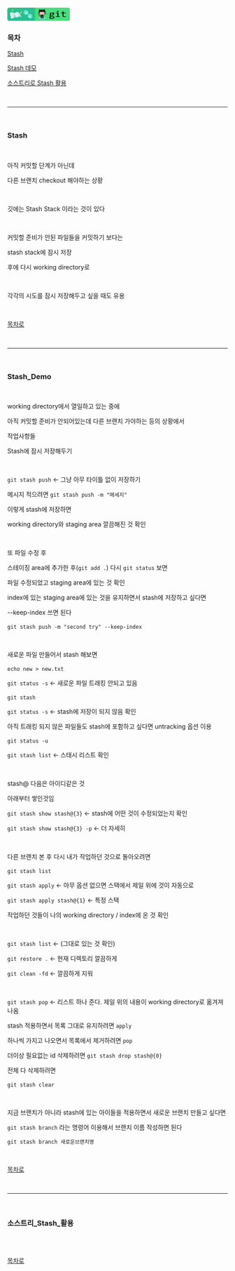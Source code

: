 <br />
<a href="https://github.com/seol-yu/TIL/tree/master/Git/Git_Master" target="_blank"><img src="https://github.com/seol-yu/TIL/blob/master/images/git-badge-logo.png?raw=true" height=30 /></a>
<br />

### 목차

[Stash](#Stash)

[Stash 데모](#Stash_Demo)

[소스트리로 Stash 활용](#소스트리_Stash_활용)

<br/>

---

<br/>

### Stash

<br />

아직 커밋할 단계가 아닌데 

다른 브랜치 checkout 해야하는 상황

<br />

깃에는 Stash Stack 이라는 것이 있다

<br />

커밋할 준비가 안된 파일들을 커밋하기 보다는

stash stack에 잠시 저장

후에 다시 working directory로

<br />

각각의 시도를 잠시 저장해두고 싶을 때도 유용

<br />

[목차로](#목차)

<br />

---

<br />

### Stash_Demo

<br />

working directory에서 열일하고 있는 중에

아직 커밋할 준비가 안되어있는데 다른 브랜치 가야하는 등의 상황에서

작업사항들

Stash에 잠시 저장해두기

<br />

`git stash push`  <- 그냥 아무 타이틀 없이 저장하기

메시지 적으려면 `git stash push -m "메세지"`

이렇게 stash에 저장하면

working directory와 staging area 깔끔해진 것 확인

<br />

또 파일 수정 후

스테이징 area에 추가한 후(`git add .`) 다시 `git status` 보면

파일 수정되었고 staging area에 있는 것 확인

index에 있는 staging area에 있는 것을 유지하면서 stash에 저장하고 싶다면

--keep-index 쓰면 된다

`git stash push -m "second try" --keep-index`

<br />

새로운 파일 만들어서 stash 해보면

`echo new > new.txt`

`git status -s`  <- 새로운 파일 트래킹 안되고 있음

`git stash`

`git status -s`  <- stash에 저장이 되지 않음 확인

아직 트래킹 되지 않은 파일들도 stash에 포함하고 싶다면 untracking 옵션 이용

`git status -u`

`git stash list`  <- 스태시 리스트 확인

<br />

stash@ 다음은 아이디같은 것

아래부터 쌓인것임

`git stash show stash@{3}`  <- stash에 어떤 것이 수정되었는지 확인

`git stash show stash@{3} -p`  <- 더 자세히 

<br />

다른 브랜치 본 후 다시 내가 작업하던 것으로 돌아오려면

`git stash list`

`git stash apply`  <- 아무 옵션 없으면 스택에서 제일 위에 것이 자동으로

`git stash apply stash@{1}`  <- 특정 스택

작업하던 것들이 나의 working directory / index에 온 것 확인

<br />

`git stash list`  <- (그대로 있는 것 확인)

`git restore .`  <- 현재 디렉토리 깔끔하게

`git clean -fd`  <- 깔끔하게 지워

<br />

`git stash pop`  <- 리스트 하나 준다. 제일 위의 내용이 working directory로 옮겨져 나옴

stash 적용하면서 목록 그대로 유지하려면 `apply`

하나씩 가지고 나오면서 목록에서 제거하려면 `pop`

더이상 필요없는 id 삭제하려면 `git stash drop stash@{0}`

전체 다 삭제하려면

`git stash clear`

<br />

지금 브랜치가 아니라 stash에 있는 아이들을 적용하면서 새로운 브랜치 만들고 싶다면

`git stash branch` 라는 명령어 이용해서 브랜치 이름 작성하면 된다

`git stash branch 새로운브랜치명`

<br />

[목차로](#목차)

<br />

---

<br />

### 소스트리_Stash_활용

<br />



<br />

[목차로](#목차)

<br />
